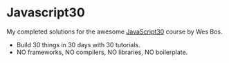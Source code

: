# Javascript30
My completed solutions for the awesome [JavaScript30](https://JavaScript30.com) course by Wes Bos.

* Build 30 things in 30 days with 30 tutorials.
* NO frameworks, NO compilers, NO libraries, NO boilerplate.





